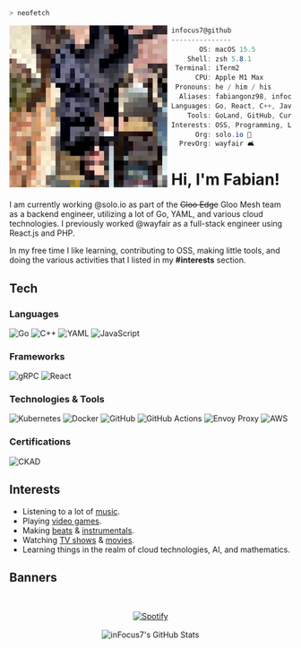 ```zsh
> neofetch
```
<img align="left" alt="Fabian as pixels" src="./assets/prof.png" width="289px">

```csharp
infocus7@github
---------------
       OS: macOS 15.5
    Shell: zsh 5.8.1
 Terminal: iTerm2
      CPU: Apple M1 Max
 Pronouns: he / him / his
  Aliases: fabiangonz98, infocus7
Languages: Go, React, C++, JavaScript, PHP
    Tools: GoLand, GitHub, Cursor, Obsidian, Excalidraw, Ableton Live
Interests: OSS, Programming, Learning, Maths, Music, TV
      Org: solo.io 🦄
  PrevOrg: wayfair 🛋
```

# Hi, I'm Fabian!

I am currently working @solo.io as part of the ~~Gloo Edge~~ Gloo Mesh team as a backend engineer, utilizing a lot of Go, YAML, and various cloud technologies. 
I previously worked @wayfair as a full-stack engineer using React.js and PHP.

In my free time I like learning, contributing to OSS, making little tools, and doing the various activities that I listed in my **#interests** section.

<!-- Information -->
## Tech

### Languages
![Go](https://img.shields.io/badge/go-%2300ADD8.svg?style=for-the-badge&logo=go&logoColor=white)
![C++](https://img.shields.io/badge/c++-%2300599C.svg?style=for-the-badge&logo=c%2B%2B&logoColor=white)
![YAML](https://img.shields.io/badge/-YAML-%23cb181e?style=for-the-badge&logo=YAML)
![JavaScript](https://img.shields.io/badge/javascript-%23323330.svg?style=for-the-badge&logo=javascript&logoColor=%23F7DF1E)

### Frameworks
![gRPC](https://img.shields.io/badge/-gRPC-%23244c5a?style=for-the-badge&logo=gRPC)
![React](https://img.shields.io/badge/react-%2320232a.svg?style=for-the-badge&logo=react&logoColor=%2361DAFB)

### Technologies & Tools
![Kubernetes](https://img.shields.io/badge/kubernetes-%23326ce5.svg?style=for-the-badge&logo=kubernetes&logoColor=white)
![Docker](https://img.shields.io/badge/docker-%230db7ed.svg?style=for-the-badge&logo=docker&logoColor=white)
![GitHub](https://img.shields.io/badge/github-%23121011.svg?style=for-the-badge&logo=github&logoColor=white)
![GitHub Actions](https://img.shields.io/badge/github%20actions-%232671E5.svg?style=for-the-badge&logo=githubactions&logoColor=white)
![Envoy Proxy](https://img.shields.io/badge/-Envoy-%23290B53?style=for-the-badge&logo=EnvoyProxy)
![AWS](https://img.shields.io/badge/AWS-%23FF9900.svg?style=for-the-badge&logo=amazon-aws&logoColor=white)

### Certifications
![CKAD](https://img.shields.io/badge/CKAD-%23326ce5.svg?style=for-the-badge&logo=kubernetes&logoColor=white)

<!-- Misc -->
## Interests

- Listening to a lot of [music](https://www.last.fm/user/inFocus7).
- Playing [video games](https://steamcommunity.com/id/inFocus7).
- Making [beats](https://traktrain.com/inf0) & [instrumentals](https://open.spotify.com/artist/0fNC7QchRvVbw3XERNJFHu?si=j1rENuaRRT2K74LrEwmtzA).
- Watching [TV shows](https://trakt.tv/users/fabiangonz98) & [movies](https://letterboxd.com/fabiangonz98/).
- Learning things in the realm of cloud technologies, AI, and mathematics.

## Banners

&nbsp;<div align="center">
  [![Spotify](https://infocus7-2.vercel.app/api/spotify?background_color=0d1117&border_color=ffffff)](https://open.spotify.com/user/infocus7)
</div>

<!-- GitHub Stats -->
<div align="center">
<img align="center" src="https://github-readme-stats-infocus7.vercel.app/api?username=infocus7&theme=tokyonight&count_private=true&show_icons=true&hide=commits" alt="inFocus7's GitHub Stats"/>
</div>
